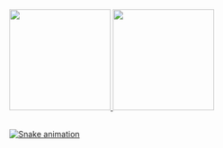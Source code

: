 ## 
 <div>
  <a href="https://github.com/rafaballerini">
  <img height="180em" src="https://github-readme-stats.vercel.app/api?username=mariddsouza&show_icons=true&theme=dracula&include_all_commits=true&count_private=true"/>
  <img height="180em" src="https://github-readme-stats.vercel.app/api/top-langs/?username=mariddsouza&layout=compact&langs_count=16&theme=dracula"/>
<div>
<div style="display: inline_block"><br>
 
<div> 

  
 
  ![Snake animation](https://github.com/mariddsouza/mariddsouza/blob/output/github-contribution-grid-snake.svg)
 
</div>
